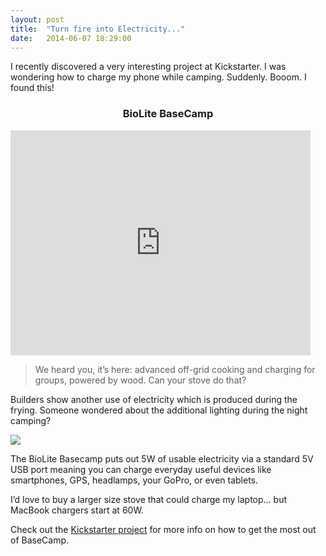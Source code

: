 ```yaml
---
layout: post
title:  "Turn fire into Electricity..."
date:   2014-06-07 18:29:00
---
```


I recently discovered a very interesting project at Kickstarter. I was wondering how to charge my phone while camping. Suddenly. Booom. I found this!

<div style="text-align: center;"><h3>BioLite BaseCamp</h3></div>

<iframe width="480" height="360" src="https://www.kickstarter.com/projects/biolite/biolite-basecamp-stove-turn-fire-into-electricity/widget/video.html" frameborder="0" scrolling="no"> </iframe>

> We heard you, it’s here: advanced off-grid cooking and charging for groups, powered by wood. Can your stove do that?

Builders show another use of electricity which is produced during the frying. Someone wondered about the additional lighting during the night camping?

<img src="https://s3.amazonaws.com/ksr/assets/001/957/599/e5c6fdf862076486d1f467e0d28414c9_large.jpg?1399047794" />

The BioLite Basecamp puts out 5W of usable electricity via a standard 5V USB port meaning you can charge everyday useful devices like smartphones, GPS, headlamps, your GoPro, or even tablets.

I’d love to buy a larger size stove that could charge my laptop... but MacBook chargers start at 60W.

Check out the [Kickstarter project][kickstarter] for more info on how to get the most out of BaseCamp.

[kickstarter]: https://www.kickstarter.com/projects/biolite/biolite-basecamp-stove-turn-fire-into-electricity
